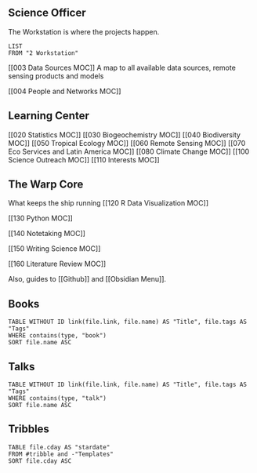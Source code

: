 ## Science Officer

The Workstation is where the projects happen.
```dataview
LIST
FROM "2 Workstation"
```

[[003 Data Sources MOC]]
A map to all available data sources, remote sensing products and models

[[004 People and Networks MOC]]

## Learning Center

[[020 Statistics MOC]]
[[030 Biogeochemistry MOC]]
[[040 Biodiversity MOC]]
[[050 Tropical Ecology MOC]]
[[060 Remote Sensing MOC]]
[[070 Eco Services and Latin America MOC]]
[[080 Climate Change MOC]]
[[100 Science Outreach MOC]]
[[110 Interests MOC]]


## The Warp Core
What keeps the ship running
[[120 R Data Visualization MOC]]

[[130 Python MOC]]

[[140 Notetaking MOC]]

[[150 Writing Science MOC]]

[[160 Literature Review MOC]]

Also, guides to [[Github]] and [[Obsidian Menu]].

## Books
```dataview
TABLE WITHOUT ID link(file.link, file.name) AS "Title", file.tags AS "Tags"
WHERE contains(type, "book")
SORT file.name ASC
```

## Talks
```dataview
TABLE WITHOUT ID link(file.link, file.name) AS "Title", file.tags AS "Tags"
WHERE contains(type, "talk")
SORT file.name ASC
```

## Tribbles

```dataview
TABLE file.cday AS "stardate"  
FROM #tribble and -"Templates"
SORT file.cday ASC
```


